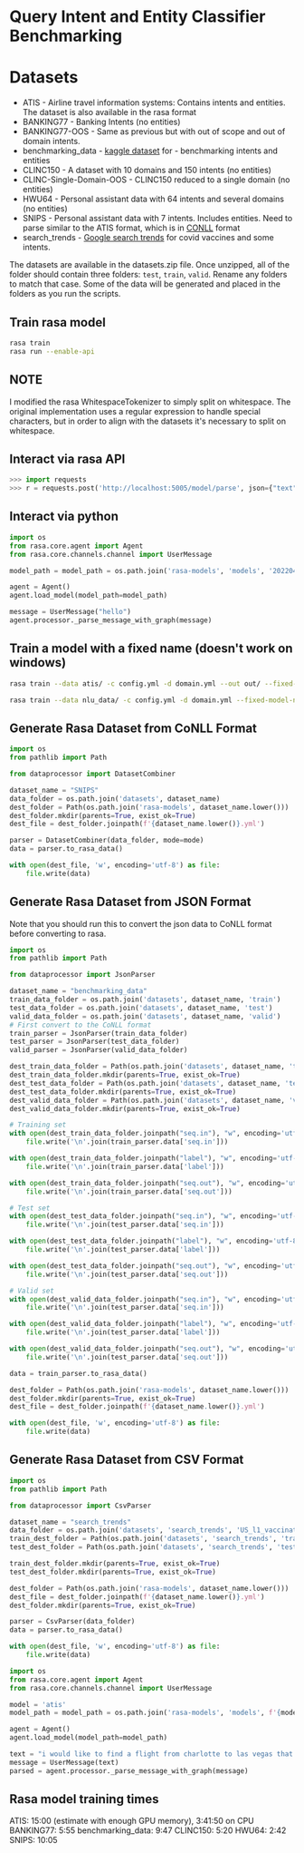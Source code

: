 # Query Intent and Entity Classifier Benchmarking

# Datasets
- ATIS - Airline travel information systems: Contains intents and entities. The dataset is also available in the rasa format
- BANKING77 - Banking Intents (no entities)
- BANKING77-OOS - Same as previous but with out of scope and out of domain intents.
- benchmarking_data - [kaggle dataset](https://www.kaggle.com/datasets/joydeb28/nlp-benchmarking-data-for-intent-and-entity) for - benchmarking intents and entities
- CLINC150 - A dataset with 10 domains and 150 intents (no entities)
- CLINC-Single-Domain-OOS - CLINC150 reduced to a single domain (no entities)
- HWU64 - Personal assistant data with 64 intents and several domains (no entities)
- SNIPS - Personal assistant data with 7 intents. Includes entities. Need to parse similar to the ATIS format, which is in [CONLL](https://nlpforge.com/2021/07/13/data-annotation-for-named-entity-recognition-part-1/) format
- search_trends - [Google search trends](https://storage.googleapis.com/covid19-open-data/covid19-vaccination-search-insights/top_queries/US_l1_vaccination_trending_searches.csv) for covid vaccines and some intents.

The datasets are available in the datasets.zip file. Once unzipped, all of the folder should contain three folders: `test`, `train`, `valid`. Rename any folders to match that case. Some of the data will be generated and placed in the folders as you run the scripts.

## Train rasa model
```bash
rasa train
rasa run --enable-api
```

## NOTE
I modified the rasa WhitespaceTokenizer to simply split on whitespace. The original implementation uses a regular expression to handle special characters, but in order to align with the datasets it's necessary to split on whitespace.

## Interact via rasa API
```python
>>> import requests
>>> r = requests.post('http://localhost:5005/model/parse', json={"text": "hi there"})
```


## Interact via python
```python
import os
from rasa.core.agent import Agent
from rasa.core.channels.channel import UserMessage

model_path = model_path = os.path.join('rasa-models', 'models', '20220409-202441-old-falloff.tar.gz')

agent = Agent()
agent.load_model(model_path=model_path)

message = UserMessage("hello")
agent.processor._parse_message_with_graph(message)
```

## Train a model with a fixed name (doesn't work on windows)
```bash
rasa train --data atis/ -c config.yml -d domain.yml --out out/ --fixed-model-name foo nlu

rasa train --data nlu_data/ -c config.yml -d domain.yml --fixed-model-name foo nlu
```

## Generate Rasa Dataset from CoNLL Format
```python
import os
from pathlib import Path

from dataprocessor import DatasetCombiner

dataset_name = "SNIPS"
data_folder = os.path.join('datasets', dataset_name)
dest_folder = Path(os.path.join('rasa-models', dataset_name.lower()))
dest_folder.mkdir(parents=True, exist_ok=True)
dest_file = dest_folder.joinpath(f'{dataset_name.lower()}.yml')

parser = DatasetCombiner(data_folder, mode=mode)
data = parser.to_rasa_data()

with open(dest_file, 'w', encoding='utf-8') as file:
    file.write(data)

```

## Generate Rasa Dataset from JSON Format
Note that you should run this to convert the json data to CoNLL format before converting to rasa.
```python
import os
from pathlib import Path

from dataprocessor import JsonParser

dataset_name = "benchmarking_data"
train_data_folder = os.path.join('datasets', dataset_name, 'train')
test_data_folder = os.path.join('datasets', dataset_name, 'test')
valid_data_folder = os.path.join('datasets', dataset_name, 'valid')
# First convert to the CoNLL format
train_parser = JsonParser(train_data_folder)
test_parser = JsonParser(test_data_folder)
valid_parser = JsonParser(valid_data_folder)

dest_train_data_folder = Path(os.path.join('datasets', dataset_name, 'train'))
dest_train_data_folder.mkdir(parents=True, exist_ok=True)
dest_test_data_folder = Path(os.path.join('datasets', dataset_name, 'test'))
dest_test_data_folder.mkdir(parents=True, exist_ok=True)
dest_valid_data_folder = Path(os.path.join('datasets', dataset_name, 'valid'))
dest_valid_data_folder.mkdir(parents=True, exist_ok=True)

# Training set
with open(dest_train_data_folder.joinpath("seq.in"), "w", encoding='utf-8') as file:
    file.write('\n'.join(train_parser.data['seq.in']))

with open(dest_train_data_folder.joinpath("label"), "w", encoding='utf-8') as file:
    file.write('\n'.join(train_parser.data['label']))

with open(dest_train_data_folder.joinpath("seq.out"), "w", encoding='utf-8') as file:
    file.write('\n'.join(train_parser.data['seq.out']))

# Test set
with open(dest_test_data_folder.joinpath("seq.in"), "w", encoding='utf-8') as file:
    file.write('\n'.join(test_parser.data['seq.in']))

with open(dest_test_data_folder.joinpath("label"), "w", encoding='utf-8') as file:
    file.write('\n'.join(test_parser.data['label']))

with open(dest_test_data_folder.joinpath("seq.out"), "w", encoding='utf-8') as file:
    file.write('\n'.join(test_parser.data['seq.out']))

# Valid set
with open(dest_valid_data_folder.joinpath("seq.in"), "w", encoding='utf-8') as file:
    file.write('\n'.join(test_parser.data['seq.in']))

with open(dest_valid_data_folder.joinpath("label"), "w", encoding='utf-8') as file:
    file.write('\n'.join(test_parser.data['label']))

with open(dest_valid_data_folder.joinpath("seq.out"), "w", encoding='utf-8') as file:
    file.write('\n'.join(test_parser.data['seq.out']))

data = train_parser.to_rasa_data()

dest_folder = Path(os.path.join('rasa-models', dataset_name.lower()))
dest_folder.mkdir(parents=True, exist_ok=True)
dest_file = dest_folder.joinpath(f'{dataset_name.lower()}.yml')

with open(dest_file, 'w', encoding='utf-8') as file:
    file.write(data)
```
## Generate Rasa Dataset from CSV Format
```python
import os
from pathlib import Path

from dataprocessor import CsvParser

dataset_name = "search_trends"
data_folder = os.path.join('datasets', 'search_trends', 'US_l1_vaccination_trending_searches.csv')
train_dest_folder = Path(os.path.join('datasets', 'search_trends', 'train'))
test_dest_folder = Path(os.path.join('datasets', 'search_trends', 'test'))

train_dest_folder.mkdir(parents=True, exist_ok=True)
test_dest_folder.mkdir(parents=True, exist_ok=True)

dest_folder = Path(os.path.join('rasa-models', dataset_name.lower()))
dest_file = dest_folder.joinpath(f'{dataset_name.lower()}.yml')
dest_folder.mkdir(parents=True, exist_ok=True)

parser = CsvParser(data_folder)
data = parser.to_rasa_data()

with open(dest_file, 'w', encoding='utf-8') as file:
    file.write(data)
```

```python
import os
from rasa.core.agent import Agent
from rasa.core.channels.channel import UserMessage

model = 'atis'
model_path = model_path = os.path.join('rasa-models', 'models', f'{model}.tar.gz')

agent = Agent()
agent.load_model(model_path=model_path)

text = "i would like to find a flight from charlotte to las vegas that makes a stop in st. louis"
message = UserMessage(text)
parsed = agent.processor._parse_message_with_graph(message)

```

## Rasa model training times
ATIS: 15:00 (estimate with enough GPU memory), 3:41:50 on CPU
BANKING77: 5:55
benchmarking_data: 9:47
CLINC150: 5:20
HWU64: 2:42
SNIPS: 10:05